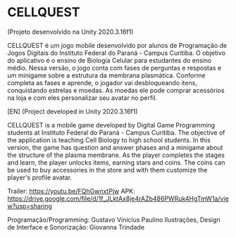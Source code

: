 # CELLQUEST

(Projeto desenvolvido na Unity 2020.3.16f1)

CELLQUEST é um jogo mobile desenvolvido por alunos de Programação de Jogos Digitais do Instituto Federal do Paraná - Campus Curitiba. O objetivo do aplicativo é
o ensino de Biologia Celular para estudantes do ensino médio. Nessa versão, o jogo conta com fases de perguntas e respostas e um minigame sobre a estrutura da membrana
plasmática. Conforme completa as fases e aprende, o jogador vai desbloqueando itens, conquistando estrelas e moedas. As moedas ele pode comprar acessórios na loja e com eles 
personalizar seu avatar no perfil. 

[EN]
(Project developed in Unity 2020.3.16f1)

CELLQUEST is a mobile game developed by Digital Game Programming students at Instituto Federal do Paraná - Campus Curitiba. The objective of the application is teaching Cell Biology to high school students. In this version, the game has question and answer phases and a minigame about 
the structure of the plasma membrane. As the player completes the stages and learn, the player unlocks items, earning stars and coins. The coins can be used to buy accessories in the store and with them customize the player's profile avatar.

Trailer: https://youtu.be/FQhGwnxtPiw
APK: https://drive.google.com/file/d/1f_JLktAx8je4rAZb486PWRuk4HgTmW1a/view?usp=sharing

Programação/Programming: Gustavo Vinícius Paulino 
Ilustrações, Design de Interface e Sonorização: Giovanna Trindade

